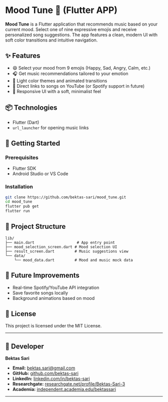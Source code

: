# Mood Tune 🎵 (Flutter APP)

**Mood Tune** is a Flutter application that recommends music based on your current mood. Select one of nine expressive emojis and receive personalized song suggestions. 
The app features a clean, modern UI with soft color transitions and intuitive navigation.

## ✨ Features

* 😄 Select your mood from 9 emojis (Happy, Sad, Angry, Calm, etc.)
* 🎧 Get music recommendations tailored to your emotion
* 🌈 Light color themes and animated transitions
* 🔗 Direct links to songs on YouTube (or Spotify support in future)
* 📱 Responsive UI with a soft, minimalist feel

## 📦 Technologies

* Flutter (Dart)
* `url_launcher` for opening music links

## 🚀 Getting Started

### Prerequisites

* Flutter SDK
* Android Studio or VS Code

### Installation

```bash
git clone https://github.com/bektas-sari/mood_tune.git
cd mood_tune
flutter pub get
flutter run
```

## 📁 Project Structure

```
lib/
├── main.dart                   # App entry point
├── mood_selection_screen.dart # Mood selection UI
├── result_screen.dart         # Music suggestions view
└── data/
    └── mood_data.dart         # Mood and music mock data
```

## 🔮 Future Improvements

* Real-time Spotify/YouTube API integration
* Save favorite songs locally
* Background animations based on mood

## 📄 License

This project is licensed under the MIT License.

---
## 👤 Developer  

**Bektas Sari**  
- **Email:** [bektas.sari@gmail.com](mailto:bektas.sari@gmail.com)  
- **GitHub:** [github.com/bektas-sari](https://github.com/bektas-sari)  
- **LinkedIn:** [linkedin.com/in/bektas-sari](https://www.linkedin.com/in/bektas-sari)  
- **Researchgate:** [researchgate.net/profile/Bektas-Sari-3](https://www.researchgate.net/profile/Bektas-Sari-3)  
- **Academia:** [independent.academia.edu/bektassari](https://independent.academia.edu/bektassari)

---






